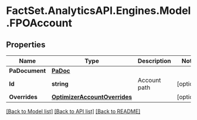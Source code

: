 # FactSet.AnalyticsAPI.Engines.Model.FPOAccount

## Properties

Name | Type | Description | Notes
------------ | ------------- | ------------- | -------------
**PaDocument** | [**PaDoc**](PaDoc.md) |  | 
**Id** | **string** | Account path | [optional] 
**Overrides** | [**OptimizerAccountOverrides**](OptimizerAccountOverrides.md) |  | [optional] 

[[Back to Model list]](../README.md#documentation-for-models) [[Back to API list]](../README.md#documentation-for-api-endpoints) [[Back to README]](../README.md)

